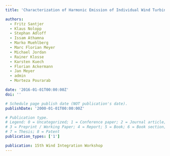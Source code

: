 ```yaml
---
title: 'Characterization of Harmonic Emission of Individual Wind Turbines and PV Inverters Based on Measurements - Part 2 - Wind Turbines'

authors:
  - Fritz Santjer
  - Klaus Nolopp
  - Stephan Adloff
  - Issam Athamna
  - Marko Muehlberg
  - Marc Florian Meyer
  - Michael Jordan
  - Rainer Klosse
  - Karsten Kuech
  - Florian Ackermann
  - Jan Meyer
  - admin
  - Morteza Pourarab

date: '2016-01-01T00:00:00Z'
doi: ''

# Schedule page publish date (NOT publication's date).
publishDate: '2000-01-01T00:00:00Z'

# Publication type.
# Legend: 0 = Uncategorized; 1 = Conference paper; 2 = Journal article;
# 3 = Preprint / Working Paper; 4 = Report; 5 = Book; 6 = Book section;
# 7 = Thesis; 8 = Patent
publication_types: ['1']

publication: 15th Wind Integration Workshop
---
```

